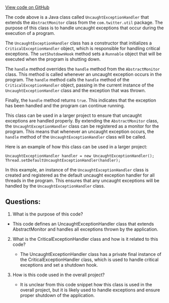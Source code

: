 [View code on GitHub](https://github.com/misbahsy/the-algorithm/src/java/com/twitter/search/earlybird/exception/UncaughtExceptionHandler.java)

The code above is a Java class called `UncaughtExceptionHandler` that extends the `AbstractMonitor` class from the `com.twitter.util` package. The purpose of this class is to handle uncaught exceptions that occur during the execution of a program. 

The `UncaughtExceptionHandler` class has a constructor that initializes a `CriticalExceptionHandler` object, which is responsible for handling critical exceptions. The `setShutdownHook` method sets a `Runnable` object that will be executed when the program is shutting down. 

The `handle` method overrides the `handle` method from the `AbstractMonitor` class. This method is called whenever an uncaught exception occurs in the program. The `handle` method calls the `handle` method of the `CriticalExceptionHandler` object, passing in the current instance of the `UncaughtExceptionHandler` class and the exception that was thrown. 

Finally, the `handle` method returns `true`. This indicates that the exception has been handled and the program can continue running. 

This class can be used in a larger project to ensure that uncaught exceptions are handled properly. By extending the `AbstractMonitor` class, the `UncaughtExceptionHandler` class can be registered as a monitor for the program. This means that whenever an uncaught exception occurs, the `handle` method of the `UncaughtExceptionHandler` class will be called. 

Here is an example of how this class can be used in a larger project:

```
UncaughtExceptionHandler handler = new UncaughtExceptionHandler();
Thread.setDefaultUncaughtExceptionHandler(handler);
```

In this example, an instance of the `UncaughtExceptionHandler` class is created and registered as the default uncaught exception handler for all threads in the program. This ensures that any uncaught exceptions will be handled by the `UncaughtExceptionHandler` class.
## Questions: 
 1. What is the purpose of this code?
   - This code defines an UncaughtExceptionHandler class that extends AbstractMonitor and handles all exceptions thrown by the application.

2. What is the CriticalExceptionHandler class and how is it related to this code?
   - The UncaughtExceptionHandler class has a private final instance of the CriticalExceptionHandler class, which is used to handle critical exceptions and set a shutdown hook.

3. How is this code used in the overall project?
   - It is unclear from this code snippet how this class is used in the overall project, but it is likely used to handle exceptions and ensure proper shutdown of the application.